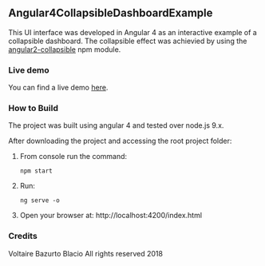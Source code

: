 ## Angular4CollapsibleDashboardExample

This UI interface was developed in Angular 4 as an interactive example of a collapsible dashboard. The collapsible effect was achievied by using the 
[angular2-collapsible](https://www.npmjs.com/package/angular2-collapsible) npm module.

### Live demo
You can find a live demo [here](https://vbazurtob.github.io/Angular4CollapsibleDashboardExample/).

### How to Build

 The project was built using angular 4 and tested over node.js 9.x. 

After downloading the project and accessing the root project folder:
 1) From console run  the command:
    ```
    npm start
    ```
2) Run:
    ```
    ng serve -o
    ```
3) Open your browser at:
    http://localhost:4200/index.html

### Credits
Voltaire Bazurto Blacio
All rights reserved 2018